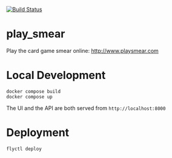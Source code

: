 [![Build Status](https://travis-ci.org/mkokotovich/play_smear.svg?branch=master)](https://travis-ci.org/mkokotovich/play_smear)
# play\_smear

Play the card game smear online:
http://www.playsmear.com

# Local Development

```
docker compose build
docker compose up
```

The UI and the API are both served from `http://localhost:8000`

# Deployment

`flyctl deploy`
